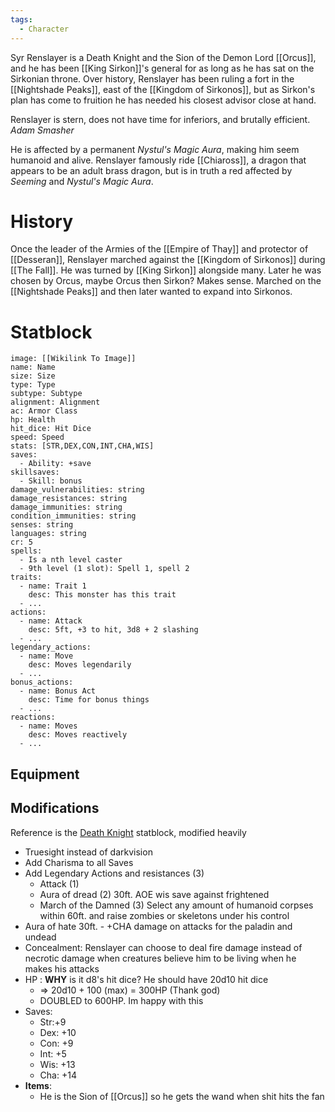 ```yaml
---
tags:
  - Character
---
```

Syr Renslayer is a Death Knight and the Sion of the Demon Lord [[Orcus]], and he has been [[King Sirkon]]'s general for as long as he has sat on the Sirkonian throne. Over history, Renslayer has been ruling a fort in the [[Nightshade Peaks]], east of the [[Kingdom of Sirkonos]], but as Sirkon's plan has come to fruition he has needed his closest advisor close at hand.

Renslayer is stern, does not have time for inferiors, and brutally efficient. *Adam Smasher*

He is affected by a permanent *Nystul's Magic Aura*, making him seem humanoid and alive. Renslayer famously ride [[Chiaross]], a dragon that appears to be an adult brass dragon, but is in truth a red affected by *Seeming* and *Nystul's Magic Aura*.
# History
Once the leader of the Armies of the [[Empire of Thay]] and protector of [[Desseran]], Renslayer marched against the [[Kingdom of Sirkonos]] during [[The Fall]]. He was turned by [[King Sirkon]] alongside many. Later he was chosen by Orcus, maybe Orcus then Sirkon? Makes sense. Marched on the [[Nightshade Peaks]] and then later wanted to expand into Sirkonos.
# Statblock

```statblock
image: [[Wikilink To Image]]
name: Name
size: Size
type: Type
subtype: Subtype
alignment: Alignment
ac: Armor Class
hp: Health
hit_dice: Hit Dice
speed: Speed
stats: [STR,DEX,CON,INT,CHA,WIS]
saves:
  - Ability: +save
skillsaves:
  - Skill: bonus
damage_vulnerabilities: string
damage_resistances: string
damage_immunities: string
condition_immunities: string
senses: string
languages: string
cr: 5
spells:
  - Is a nth level caster
  - 9th level (1 slot): Spell 1, spell 2
traits:
  - name: Trait 1
    desc: This monster has this trait
  - ...
actions:
  - name: Attack
    desc: 5ft, +3 to hit, 3d8 + 2 slashing
  - ...
legendary_actions:
  - name: Move
    desc: Moves legendarily
  - ...
bonus_actions:
  - name: Bonus Act
    desc: Time for bonus things
  - ...
reactions:
  - name: Moves
    desc: Moves reactively
  - ...
```

## Equipment

## Modifications
Reference is the [Death Knight](https://5e.tools/bestiary.html#death%20knight_mm) statblock, modified heavily
- Truesight instead of darkvision
- Add Charisma to all Saves
- Add Legendary Actions and resistances (3)
	- Attack (1)
	- Aura of dread (2) 30ft. AOE wis save against frightened
	- March of the Damned (3) Select any amount of humanoid corpses within 60ft. and raise zombies or skeletons under his control
- Aura of hate 30ft. - +CHA damage on attacks for the paladin and undead
- Concealment: Renslayer can choose to deal fire damage instead of necrotic damage when creatures believe him to be living when he makes his attacks
- HP : **WHY** is it d8's hit dice? He should have 20d10 hit dice
	- => 20d10 + 100 (max) = 300HP (Thank god)
	- DOUBLED to 600HP. Im happy with this
- Saves:
	- Str:+9
	- Dex: +10
	- Con: +9
	- Int: +5
	- Wis: +13
	- Cha: +14
- **Items**:
	- He is the Sion of [[Orcus]] so he gets the wand when shit hits the fan